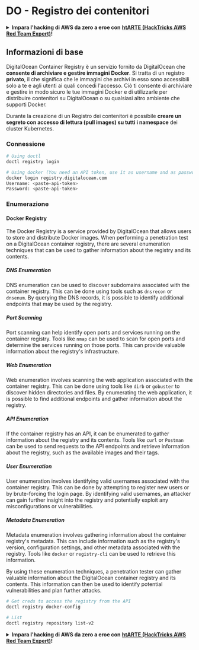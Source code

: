 # DO - Registro dei contenitori

<details>

<summary><strong>Impara l'hacking di AWS da zero a eroe con</strong> <a href="https://training.hacktricks.xyz/courses/arte"><strong>htARTE (HackTricks AWS Red Team Expert)</strong></a><strong>!</strong></summary>

Altri modi per supportare HackTricks:

* Se vuoi vedere la tua **azienda pubblicizzata in HackTricks** o **scaricare HackTricks in PDF** Controlla i [**PIANI DI ABBONAMENTO**](https://github.com/sponsors/carlospolop)!
* Ottieni il [**merchandising ufficiale di PEASS & HackTricks**](https://peass.creator-spring.com)
* Scopri [**The PEASS Family**](https://opensea.io/collection/the-peass-family), la nostra collezione di esclusive [**NFT**](https://opensea.io/collection/the-peass-family)
* **Unisciti al** 💬 [**gruppo Discord**](https://discord.gg/hRep4RUj7f) o al [**gruppo Telegram**](https://t.me/peass) o **seguici** su **Twitter** 🐦 [**@hacktricks_live**](https://twitter.com/hacktricks_live)**.**
* **Condividi i tuoi trucchi di hacking inviando PR ai** [**HackTricks**](https://github.com/carlospolop/hacktricks) e [**HackTricks Cloud**](https://github.com/carlospolop/hacktricks-cloud) repository di github.

</details>

## Informazioni di base

DigitalOcean Container Registry è un servizio fornito da DigitalOcean che **consente di archiviare e gestire immagini Docker**. Si tratta di un registro **privato**, il che significa che le immagini che archivi in esso sono accessibili solo a te e agli utenti ai quali concedi l'accesso. Ciò ti consente di archiviare e gestire in modo sicuro le tue immagini Docker e di utilizzarle per distribuire contenitori su DigitalOcean o su qualsiasi altro ambiente che supporti Docker.

Durante la creazione di un Registro dei contenitori è possibile **creare un segreto con accesso di lettura (pull images) su tutti i namespace** dei cluster Kubernetes.

### Connessione
```bash
# Using doctl
doctl registry login

# Using docker (You need an API token, use it as username and as password)
docker login registry.digitalocean.com
Username: <paste-api-token>
Password: <paste-api-token>
```
### Enumerazione

#### Docker Registry

The Docker Registry is a service provided by DigitalOcean that allows users to store and distribute Docker images. When performing a penetration test on a DigitalOcean container registry, there are several enumeration techniques that can be used to gather information about the registry and its contents.

##### DNS Enumeration

DNS enumeration can be used to discover subdomains associated with the container registry. This can be done using tools such as `dnsrecon` or `dnsenum`. By querying the DNS records, it is possible to identify additional endpoints that may be used by the registry.

##### Port Scanning

Port scanning can help identify open ports and services running on the container registry. Tools like `nmap` can be used to scan for open ports and determine the services running on those ports. This can provide valuable information about the registry's infrastructure.

##### Web Enumeration

Web enumeration involves scanning the web application associated with the container registry. This can be done using tools like `dirb` or `gobuster` to discover hidden directories and files. By enumerating the web application, it is possible to find additional endpoints and gather information about the registry.

##### API Enumeration

If the container registry has an API, it can be enumerated to gather information about the registry and its contents. Tools like `curl` or `Postman` can be used to send requests to the API endpoints and retrieve information about the registry, such as the available images and their tags.

##### User Enumeration

User enumeration involves identifying valid usernames associated with the container registry. This can be done by attempting to register new users or by brute-forcing the login page. By identifying valid usernames, an attacker can gain further insight into the registry and potentially exploit any misconfigurations or vulnerabilities.

##### Metadata Enumeration

Metadata enumeration involves gathering information about the container registry's metadata. This can include information such as the registry's version, configuration settings, and other metadata associated with the registry. Tools like `docker` or `registry-cli` can be used to retrieve this information.

By using these enumeration techniques, a penetration tester can gather valuable information about the DigitalOcean container registry and its contents. This information can then be used to identify potential vulnerabilities and plan further attacks.
```bash
# Get creds to access the registry from the API
doctl registry docker-config

# List
doctl registry repository list-v2
```
<details>

<summary><strong>Impara l'hacking di AWS da zero a eroe con</strong> <a href="https://training.hacktricks.xyz/courses/arte"><strong>htARTE (HackTricks AWS Red Team Expert)</strong></a><strong>!</strong></summary>

Altri modi per supportare HackTricks:

* Se vuoi vedere la tua **azienda pubblicizzata su HackTricks** o **scaricare HackTricks in PDF** controlla i [**PIANI DI ABBONAMENTO**](https://github.com/sponsors/carlospolop)!
* Ottieni il [**merchandising ufficiale di PEASS & HackTricks**](https://peass.creator-spring.com)
* Scopri [**The PEASS Family**](https://opensea.io/collection/the-peass-family), la nostra collezione di [**NFT**](https://opensea.io/collection/the-peass-family) esclusivi
* **Unisciti al** 💬 [**gruppo Discord**](https://discord.gg/hRep4RUj7f) o al [**gruppo Telegram**](https://t.me/peass) o **seguici** su **Twitter** 🐦 [**@hacktricks_live**](https://twitter.com/hacktricks_live)**.**
* **Condividi i tuoi trucchi di hacking inviando PR ai repository di** [**HackTricks**](https://github.com/carlospolop/hacktricks) e [**HackTricks Cloud**](https://github.com/carlospolop/hacktricks-cloud) su GitHub.

</details>
